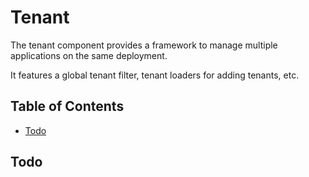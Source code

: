 # Tenant

The tenant component provides a framework to manage multiple applications on the same deployment.

It features a global tenant filter, tenant loaders for adding tenants, etc.

## Table of Contents

- [Todo](#todo)

## Todo
